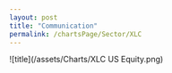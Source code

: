 ```yaml
---
layout: post
title: "Communication"
permalink: /chartsPage/Sector/XLC
---
```


![title](/assets/Charts/XLC US Equity.png)

